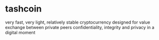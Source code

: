 # tashcoin
very fast, very light, relatively stable cryptocurrency designed for value exchange between private peers confidentiality, integrity and privacy in a digital moment
